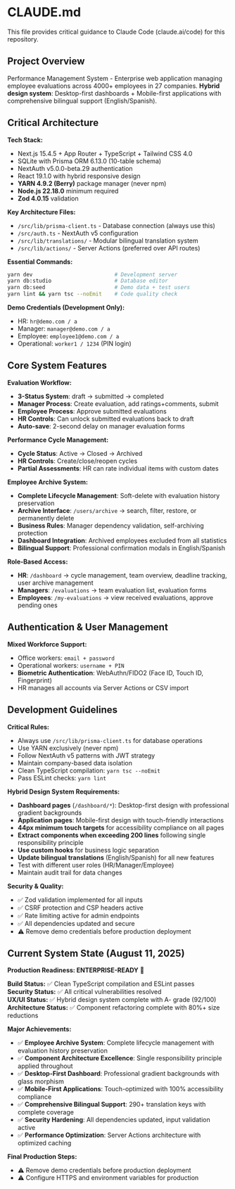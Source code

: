 # CLAUDE.md

This file provides critical guidance to Claude Code (claude.ai/code) for this repository.

## Project Overview

Performance Management System - Enterprise web application managing employee evaluations across 4000+ employees in 27 companies. **Hybrid design system**: Desktop-first dashboards + Mobile-first applications with comprehensive bilingual support (English/Spanish).

## Critical Architecture

**Tech Stack:**
- Next.js 15.4.5 + App Router + TypeScript + Tailwind CSS 4.0
- SQLite with Prisma ORM 6.13.0 (10-table schema)
- NextAuth v5.0.0-beta.29 authentication
- React 19.1.0 with hybrid responsive design
- **YARN 4.9.2 (Berry)** package manager (never npm)
- **Node.js 22.18.0** minimum required
- **Zod 4.0.15** validation

**Key Architecture Files:**
- `/src/lib/prisma-client.ts` - Database connection (always use this)
- `/src/auth.ts` - NextAuth v5 configuration
- `/src/lib/translations/` - Modular bilingual translation system
- `/src/lib/actions/` - Server Actions (preferred over API routes)

**Essential Commands:**
```bash
yarn dev                          # Development server
yarn db:studio                    # Database editor
yarn db:seed                      # Demo data + test users
yarn lint && yarn tsc --noEmit    # Code quality check
```

**Demo Credentials (Development Only):**
- HR: `hr@demo.com / a` 
- Manager: `manager@demo.com / a`
- Employee: `employee1@demo.com / a`
- Operational: `worker1 / 1234` (PIN login)

## Core System Features

**Evaluation Workflow:**
- **3-Status System**: draft → submitted → completed
- **Manager Process**: Create evaluation, add ratings+comments, submit
- **Employee Process**: Approve submitted evaluations
- **HR Controls**: Can unlock submitted evaluations back to draft
- **Auto-save**: 2-second delay on manager evaluation forms

**Performance Cycle Management:**
- **Cycle Status**: Active → Closed → Archived
- **HR Controls**: Create/close/reopen cycles
- **Partial Assessments**: HR can rate individual items with custom dates

**Employee Archive System:**
- **Complete Lifecycle Management**: Soft-delete with evaluation history preservation
- **Archive Interface**: `/users/archive` → search, filter, restore, or permanently delete
- **Business Rules**: Manager dependency validation, self-archiving protection
- **Dashboard Integration**: Archived employees excluded from all statistics
- **Bilingual Support**: Professional confirmation modals in English/Spanish

**Role-Based Access:**
- **HR**: `/dashboard` → cycle management, team overview, deadline tracking, user archive management
- **Managers**: `/evaluations` → team evaluation list, evaluation forms
- **Employees**: `/my-evaluations` → view received evaluations, approve pending ones

## Authentication & User Management

**Mixed Workforce Support:**
- Office workers: `email + password`
- Operational workers: `username + PIN`
- **Biometric Authentication**: WebAuthn/FIDO2 (Face ID, Touch ID, Fingerprint)
- HR manages all accounts via Server Actions or CSV import

## Development Guidelines

**Critical Rules:**
- Always use `/src/lib/prisma-client.ts` for database operations
- Use YARN exclusively (never npm)
- Follow NextAuth v5 patterns with JWT strategy
- Maintain company-based data isolation
- Clean TypeScript compilation: `yarn tsc --noEmit`
- Pass ESLint checks: `yarn lint`

**Hybrid Design System Requirements:**
- **Dashboard pages** (`/dashboard/*`): Desktop-first design with professional gradient backgrounds
- **Application pages**: Mobile-first design with touch-friendly interactions
- **44px minimum touch targets** for accessibility compliance on all pages
- **Extract components when exceeding 200 lines** following single responsibility principle
- **Use custom hooks** for business logic separation
- **Update bilingual translations** (English/Spanish) for all new features
- Test with different user roles (HR/Manager/Employee)
- Maintain audit trail for data changes

**Security & Quality:**
- ✅ Zod validation implemented for all inputs
- ✅ CSRF protection and CSP headers active
- ✅ Rate limiting active for admin endpoints
- ✅ All dependencies updated and secure
- ⚠️ Remove demo credentials before production deployment

## Current System State (August 11, 2025)

**Production Readiness: ENTERPRISE-READY** 🚀

**Build Status:** ✅ Clean TypeScript compilation and ESLint passes  
**Security Status:** ✅ All critical vulnerabilities resolved  
**UX/UI Status:** ✅ Hybrid design system complete with A- grade (92/100)  
**Architecture Status:** ✅ Component refactoring complete with 80%+ size reductions

**Major Achievements:**
- ✅ **Employee Archive System**: Complete lifecycle management with evaluation history preservation
- ✅ **Component Architecture Excellence**: Single responsibility principle applied throughout
- ✅ **Desktop-First Dashboard**: Professional gradient backgrounds with glass morphism
- ✅ **Mobile-First Applications**: Touch-optimized with 100% accessibility compliance
- ✅ **Comprehensive Bilingual Support**: 290+ translation keys with complete coverage
- ✅ **Security Hardening**: All dependencies updated, input validation active
- ✅ **Performance Optimization**: Server Actions architecture with optimized caching

**Final Production Steps:**
- ⚠️ Remove demo credentials before production deployment
- ⚠️ Configure HTTPS and environment variables for production
